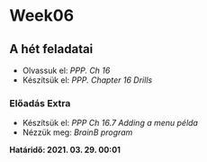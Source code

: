 # Week06

## A hét feladatai

* Olvassuk el: *PPP. Ch 16*
* Készítsük el: *PPP. Chapter 16 Drills*

### Előadás Extra

* Készítsük el: *PPP Ch 16.7 Adding a menu példa*
* Nézzük meg: *BrainB program*

**Határidő: 2021. 03. 29. 00:01**

<!-- ## Összefoglalók -->
<!-- ## [Keddi csoport source](../etc/week05/kedd_drillek.cpp)

## [Szerdai csoport source](../etc/week05/szerda_drill.cpp) -->
